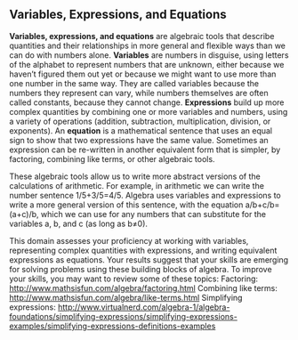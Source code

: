 ## Variables, Expressions, and Equations

**Variables, expressions, and equations** are algebraic tools that describe quantities and their relationships in more general and flexible ways than we can do with numbers alone. **Variables** are numbers in disguise, using letters of the alphabet to represent numbers that are unknown, either because we haven’t figured them out yet or because we might want to use more than one number in the same way. They are called variables because the numbers they represent can vary, while numbers themselves are often called constants, because they cannot change. **Expressions** build up more complex quantities by combining one or more variables and numbers, using a variety of operations (addition, subtraction, multiplication, division, or exponents). An **equation** is a mathematical sentence that uses an equal sign to show that two expressions have the same value. Sometimes an expression can be re-written in another equivalent form that is simpler, by factoring, combining like terms, or other algebraic tools. 

These algebraic tools allow us to write more abstract versions of the calculations of arithmetic. For example, in arithmetic we can write the number sentence 1/5+3/5=4/5.  Algebra uses variables and expressions to write a more general version of this sentence, with the equation  a/b+c/b=(a+c)/b, which we can use for any numbers that can substitute for the variables a, b, and c (as long as b≠0).  

This domain assesses your proficiency at working with variables, representing complex quantities with expressions, and writing equivalent expressions as equations. Your results suggest that your skills are emerging for solving problems using these building blocks of algebra. To improve your skills, you may want to review some of these topics: 
Factoring: http://www.mathsisfun.com/algebra/factoring.html
Combining like terms: http://www.mathsisfun.com/algebra/like-terms.html 
Simplifying expressions: http://www.virtualnerd.com/algebra-1/algebra-foundations/simplifying-expressions/simplifying-expressions-examples/simplifying-expressions-definitions-examples
 
